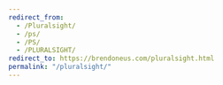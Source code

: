 ```yaml
---
redirect_from:
  - /Pluralsight/
  - /ps/
  - /PS/
  - /PLURALSIGHT/
redirect_to: https://brendoneus.com/pluralsight.html
permalink: "/pluralsight/"
---
```

